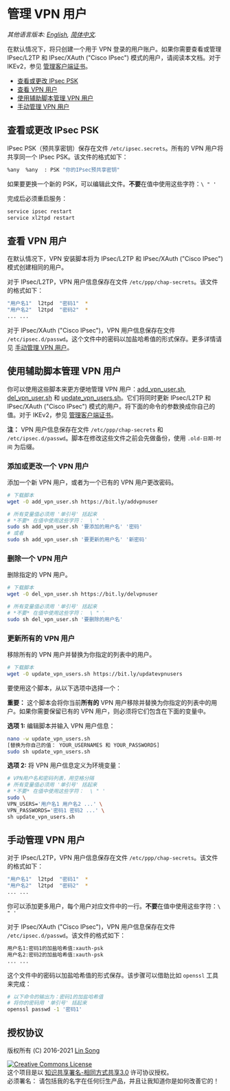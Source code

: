 # 管理 VPN 用户

*其他语言版本: [English](manage-users.md), [简体中文](manage-users-zh.md).*

在默认情况下，将只创建一个用于 VPN 登录的用户账户。如果你需要查看或管理 IPsec/L2TP 和 IPsec/XAuth ("Cisco IPsec") 模式的用户，请阅读本文档。对于 IKEv2，参见 [管理客户端证书](ikev2-howto-zh.md#管理客户端证书)。

- [查看或更改 IPsec PSK](#查看或更改-ipsec-psk)
- [查看 VPN 用户](#查看-vpn-用户)
- [使用辅助脚本管理 VPN 用户](#使用辅助脚本管理-vpn-用户)
- [手动管理 VPN 用户](#手动管理-vpn-用户)

## 查看或更改 IPsec PSK

IPsec PSK（预共享密钥）保存在文件 `/etc/ipsec.secrets`。所有的 VPN 用户将共享同一个 IPsec PSK。该文件的格式如下：

```bash
%any  %any  : PSK "你的IPsec预共享密钥"
```

如果要更换一个新的 PSK，可以编辑此文件。**不要**在值中使用这些字符：`\ " '`

完成后必须重启服务：

```bash
service ipsec restart
service xl2tpd restart
```

## 查看 VPN 用户

在默认情况下，VPN 安装脚本将为 IPsec/L2TP 和 IPsec/XAuth ("Cisco IPsec") 模式创建相同的用户。

对于 IPsec/L2TP，VPN 用户信息保存在文件 `/etc/ppp/chap-secrets`。该文件的格式如下：

```bash
"用户名1"  l2tpd  "密码1"  *
"用户名2"  l2tpd  "密码2"  *
... ...
```

对于 IPsec/XAuth ("Cisco IPsec")，VPN 用户信息保存在文件 `/etc/ipsec.d/passwd`。这个文件中的密码以加盐哈希值的形式保存。更多详情请见 [手动管理 VPN 用户](#手动管理-vpn-用户)。

## 使用辅助脚本管理 VPN 用户

你可以使用这些脚本来更方便地管理 VPN 用户：[add_vpn_user.sh](https://github.com/hwdsl2/setup-ipsec-vpn/blob/master/extras/add_vpn_user.sh), [del_vpn_user.sh](https://github.com/hwdsl2/setup-ipsec-vpn/blob/master/extras/del_vpn_user.sh) 和 [update_vpn_users.sh](https://github.com/hwdsl2/setup-ipsec-vpn/blob/master/extras/update_vpn_users.sh)。它们将同时更新 IPsec/L2TP 和 IPsec/XAuth ("Cisco IPsec") 模式的用户。将下面的命令的参数换成你自己的值。对于 IKEv2，参见 [管理客户端证书](ikev2-howto-zh.md#管理客户端证书)。

**注：** VPN 用户信息保存在文件 `/etc/ppp/chap-secrets` 和 `/etc/ipsec.d/passwd`。脚本在修改这些文件之前会先做备份，使用 `.old-日期-时间` 为后缀。

### 添加或更改一个 VPN 用户

添加一个新 VPN 用户，或者为一个已有的 VPN 用户更改密码。

```bash
# 下载脚本
wget -O add_vpn_user.sh https://bit.ly/addvpnuser
```

```bash
# 所有变量值必须用 '单引号' 括起来
# *不要* 在值中使用这些字符：  \ " '
sudo sh add_vpn_user.sh '要添加的用户名' '密码'
# 或者
sudo sh add_vpn_user.sh '要更新的用户名' '新密码'
```

### 删除一个 VPN 用户

删除指定的 VPN 用户。

```bash
# 下载脚本
wget -O del_vpn_user.sh https://bit.ly/delvpnuser
```

```bash
# 所有变量值必须用 '单引号' 括起来
# *不要* 在值中使用这些字符：  \ " '
sudo sh del_vpn_user.sh '要删除的用户名'
```

### 更新所有的 VPN 用户

移除所有的 VPN 用户并替换为你指定的列表中的用户。

```bash
# 下载脚本
wget -O update_vpn_users.sh https://bit.ly/updatevpnusers
```

要使用这个脚本，从以下选项中选择一个：

**重要：** 这个脚本会将你当前**所有的** VPN 用户移除并替换为你指定的列表中的用户。如果你需要保留已有的 VPN 用户，则必须将它们包含在下面的变量中。

**选项 1:** 编辑脚本并输入 VPN 用户信息：

```bash
nano -w update_vpn_users.sh
[替换为你自己的值： YOUR_USERNAMES 和 YOUR_PASSWORDS]
sudo sh update_vpn_users.sh
```

**选项 2:** 将 VPN 用户信息定义为环境变量：

```bash
# VPN用户名和密码列表，用空格分隔
# 所有变量值必须用 '单引号' 括起来
# *不要* 在值中使用这些字符：  \ " '
sudo \
VPN_USERS='用户名1 用户名2 ...' \
VPN_PASSWORDS='密码1 密码2 ...' \
sh update_vpn_users.sh
```

## 手动管理 VPN 用户

对于 IPsec/L2TP，VPN 用户信息保存在文件 `/etc/ppp/chap-secrets`。该文件的格式如下：

```bash
"用户名1"  l2tpd  "密码1"  *
"用户名2"  l2tpd  "密码2"  *
... ...
```

你可以添加更多用户，每个用户对应文件中的一行。**不要**在值中使用这些字符：`\ " '`

对于 IPsec/XAuth ("Cisco IPsec")，VPN 用户信息保存在文件 `/etc/ipsec.d/passwd`。该文件的格式如下：

```bash
用户名1:密码1的加盐哈希值:xauth-psk
用户名2:密码2的加盐哈希值:xauth-psk
... ...
```

这个文件中的密码以加盐哈希值的形式保存。该步骤可以借助比如 `openssl` 工具来完成：

```bash
# 以下命令的输出为：密码1的加盐哈希值
# 将你的密码用 '单引号' 括起来
openssl passwd -1 '密码1'
```

## 授权协议

版权所有 (C) 2016-2021 <a href="https://www.linkedin.com/in/linsongui" target="_blank">Lin Song</a>   

<a rel="license" href="http://creativecommons.org/licenses/by-sa/3.0/"><img alt="Creative Commons License" style="border-width:0" src="https://i.creativecommons.org/l/by-sa/3.0/88x31.png" /></a>   
这个项目是以 <a href="http://creativecommons.org/licenses/by-sa/3.0/" target="_blank">知识共享署名-相同方式共享3.0</a> 许可协议授权。   
必须署名： 请包括我的名字在任何衍生产品，并且让我知道你是如何改善它的！
